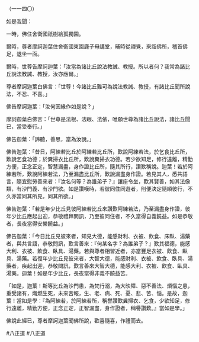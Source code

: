 （一一四〇）

如是我聞：

一時，佛住舍衛國祇樹給孤獨園。

爾時，尊者摩訶迦葉住舍衛國東園鹿子母講堂，晡時從禪覺，來詣佛所，稽首佛足，退坐一面。

爾時，世尊告摩訶迦葉：「汝當為諸比丘說法教誡、教授。所以者何？我常為諸比丘說法教誡、教授，汝亦應爾。」

尊者摩訶迦葉白佛言：「世尊！今諸比丘難可為說法教誡、教授，有諸比丘聞所說法，不忍、不喜。」

佛告摩訶迦葉：「汝何因緣作如是說？」

摩訶迦葉白佛言：「世尊是法根、法眼、法依，唯願世尊為諸比丘說法，諸比丘聞已，當受奉行。」

佛告迦葉：「諦聽，善思，當為汝說。」

佛告迦葉：「昔日，阿練若比丘於阿練若比丘所，歎說阿練若法，於乞食比丘所，歎說乞食功德；於糞掃衣比丘所，歎說糞掃衣功德。若少欲知足，修行遠離，精勤方便，正念正定，智慧漏盡，身作證比丘所，隨其所行，讚歎稱說。迦葉！若於阿練若所，歎說阿練若法，乃至漏盡比丘所，歎說漏盡身作證。若見其人，悉共語言，隨宜慰勞善來者：『汝名何等？為誰弟子？』讓座令坐，歎其賢善，如其法像類，有沙門義、有沙門欲。如是讚嘆時，若彼同住同遊者，則便決定隨順彼行，不久亦當同其所見，同其所欲。」

佛告迦葉：「若是年少比丘見彼阿練若比丘來讚歎阿練若法，乃至漏盡身作證，彼年少比丘應起出迎，恭敬禮拜問訊，乃至彼同住者，不久當得自義饒益。如是恭敬者，長夜當得安樂饒益。」

佛告迦葉：「今日比丘見彼來者，知見大德，能感財利、衣被、飲食、床臥、湯藥者，與共言語，恭敬問訊，歎言善來：『何某名字？為誰弟子？』歎其福德，能感大利、衣被、飲食、臥具、湯藥。若與尊者相習近者，亦當豐足衣被、飲食、臥具、湯藥。若復年少比丘見彼來者，大智大德，能感財利、衣被、飲食、臥具、湯藥者，疾起出迎，恭敬問訊，歎言善來大智大德，能感大利、衣被、飲食、臥具、湯藥。迦葉！如是年少比丘，長夜當得非義不饒益苦。

「如是，迦葉！斯等比丘為沙門患，為梵行溺，為大映障、惡不善法、煩惱之患，重受諸有，熾燃生死，未來苦報，生、老、病、死、憂、悲、苦、惱。是故，迦葉！當如是學：『為阿練若，於阿練若所，稱譽讚歎糞掃衣、乞食，少欲知足，修行遠離，精勤方便，正念正定，正智漏盡，身作證者，稱譽讚歎。』當如是學。」

佛說此經已，尊者摩訶迦葉聞佛所說，歡喜隨喜，作禮而去。





#八正道
#八正道

